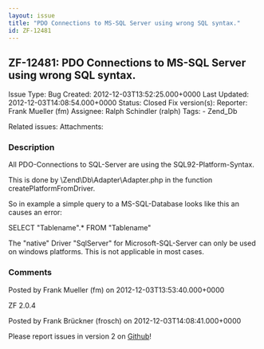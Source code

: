```yaml
---
layout: issue
title: "PDO Connections to MS-SQL Server using wrong SQL syntax."
id: ZF-12481
---
```


ZF-12481: PDO Connections to MS-SQL Server using wrong SQL syntax.
------------------------------------------------------------------

 Issue Type: Bug Created: 2012-12-03T13:52:25.000+0000 Last Updated: 2012-12-03T14:08:54.000+0000 Status: Closed Fix version(s): 
 Reporter:  Frank Mueller (fm)  Assignee:  Ralph Schindler (ralph)  Tags: - Zend\_Db
 
 Related issues: 
 Attachments: 
### Description

All PDO-Connections to SQL-Server are using the SQL92-Platform-Syntax.

This is done by \\Zend\\Db\\Adapter\\Adapter.php in the function createPlatformFromDriver.

So in example a simple query to a MS-SQL-Database looks like this an causes an error:

SELECT "Tablename".\* FROM "Tablename"

The "native" Driver "SqlServer" for Microsoft-SQL-Server can only be used on windows platforms. This is not applicable in most cases.

 

 

### Comments

Posted by Frank Mueller (fm) on 2012-12-03T13:53:40.000+0000

ZF 2.0.4

 

 

Posted by Frank Brückner (frosch) on 2012-12-03T14:08:41.000+0000

Please report issues in version 2 on [Github](https://github.com/zendframework/zf2/issues)!

 

 
